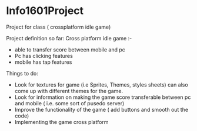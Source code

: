 # Info1601Project
Project for class ( crossplatform idle game)

Project definition so far:
  Cross platform idle game :-
   *  able to transfer score between mobile and pc
   * Pc has clicking features
   * mobile has tap features
   

Things to do:
* Look for textures for game (i.e Sprites, Themes, styles sheets) can also come up with different themes for the game.
* Look for information on making the game score transferable between pc and mobile ( i.e. some sort of pusedo server)
* Improve the functionality of the game ( add buttons and smooth out the code)
* Implementing the game cross platform
